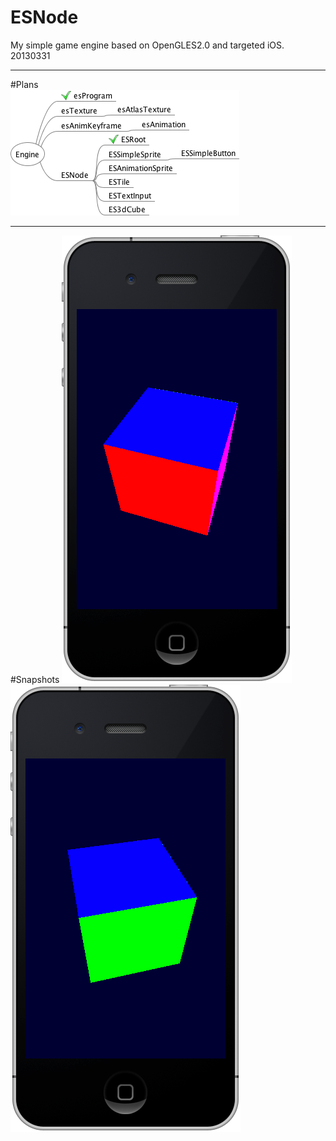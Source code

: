ESNode
======
My simple game engine based on OpenGLES2.0 and targeted iOS. 20130331  

----
#Plans  
![structure](resources/ESNode-structure.png)  

----
#Snapshots
![20130402.1](resources/snap1.png)  
![20130402.2](resources/snap2.png)  

